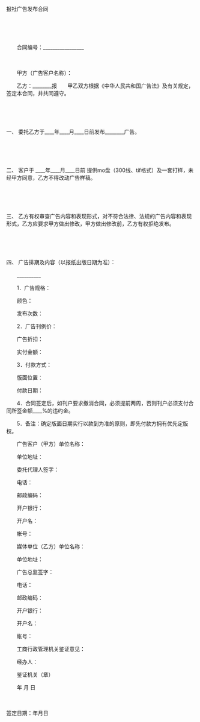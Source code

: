 



报社广告发布合同



 

　　

　　


 　　合同编号：_________________
 
　　



　　甲方（广告客户名称）：

　　乙方：________报　　甲乙双方根据《中华人民共和国广告法》及有关规定，签定本合同，并共同遵守。

　　

　　

一、
委托乙方于____年____月____日前发布________广告。

　　

　　

二、
客户于 ____年____月____日前 提供mo盘（300线、tif格式）及一套打样，未经甲方同意，乙方不得改动广告样稿。

　　

　　

三、
乙方有权审查广告内容和表现形式，对不符合法律、法规的广告内容和表现形式，乙方应要求甲方做出修改，甲方做出修改前，乙方有权拒绝发布。

　　

　　

四、
广告排期及内容（以报纸出版日期为准）：

　　__________　　

　　1．广告规格：

　　颜色：

　　发布次数：

　　2．广告刊例价：

　　广告折扣：

　　实付金额：

　　3．付款方式：

　　版面位置：

　　付款日期：

　　4．合同签定后，如刊户要求撤消合同，必须提前两周，否则刊户必须支付合同所签金额____%的违约金。

　　5．备注：确定版面日期实行以款到为准的原则，即先付款方拥有优先定版权。　　

　　广告客户（甲方）单位名称：

　　单位地址：

　　委托代理人签字：

　　电话：

　　邮政编码：

　　开户银行：

　　开户名：

　　帐号：　　

　　媒体单位（乙方）单位名称：

　　单位地址：

　　广告总监签字：

　　电话：

　　邮政编码：

　　开户银行：

　　开户名：

　　帐号：　　

　　工商行政管理机关鉴证意见：

　　经办人：

　　鉴证机关（章）

　　年 月 日

　　


 签定日期：年月日
 
　　

